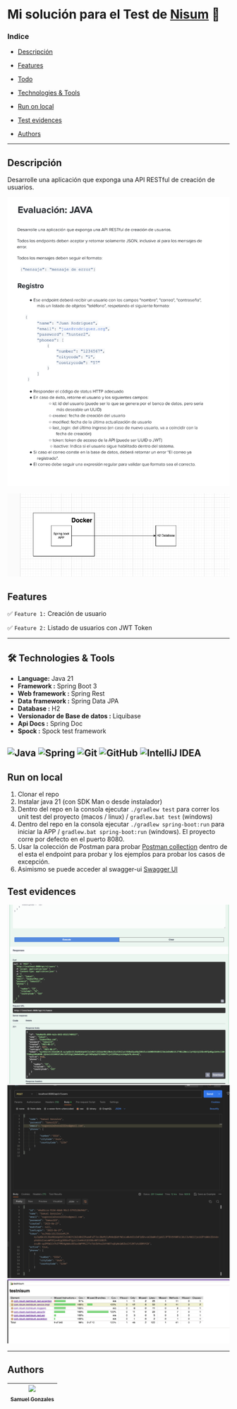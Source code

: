 # Mi solución para el Test de [Nisum](https://www.nisum.com/es/inicio) 💪

### Indice

- [Descripción](#descripción)

- [Features](#features)

- [Todo](#todo)

- [Technologies & Tools](#-technologies--tools)

- [Run on local](#run-on-local)

- [Test evidences](#test-evidences)

- [Authors](#authors)

---------------------------------------------------------------------------------------------------------------------------------------------------------------------------------

## Descripción

Desarrolle una aplicación que exponga una API RESTful de creación de usuarios.

![Descripcion del challange](readme-files/descripcion.png)

![Componentes de la APP](readme-files/diagrama.png)

## Features

✅ `Feature 1:` Creación de usuario

✅ `Feature 2:` Listado de usuarios con JWT Token

---------------------------------------------------------------------------------------------------------------------------------------------------------------------------------

## 🛠 Technologies & Tools

- **Language:** Java 21
- **Framework :** Spring Boot 3
- **Web framework :** Spring Rest
- **Data framework :** Spring Data JPA
- **Database :** H2
- **Versionador de Base de datos :** Liquibase
- **Api Docs :** Spring Doc
- **Spock :** Spock test framework

![Java](https://img.shields.io/badge/java-%23ED8B00.svg?style=for-the-badge&logo=openjdk&logoColor=white)
![Spring](https://img.shields.io/badge/spring-%236DB33F.svg?style=for-the-badge&logo=spring&logoColor=white)
![Git](https://img.shields.io/badge/-Git-F05032?style=for-the-badge&logo=git&logoColor=white)
![GitHub](https://img.shields.io/badge/-GitHub-181717?style=for-the-badge&logo=github)
![IntelliJ IDEA](https://img.shields.io/badge/IntelliJIDEA-000000.svg?style=for-the-badge&logo=intellij-idea&logoColor=white)
---------------------------------------------------------------------------------------------------------------------------------------------------------------------------------

## Run on local

1. Clonar el repo
2. Instalar java 21 (con SDK Man o desde instalador)
3. Dentro del repo en la consola ejecutar `./gradlew test` para correr los unit test del proyecto (macos / linux) / `gradlew.bat test` (windows)
4. Dentro del repo en la consola ejecutar `./gradlew spring-boot:run` para iniciar la APP / `gradlew.bat spring-boot:run` (windows). El proyecto corre por defecto en el puerto 8080.
5. Usar la colección de Postman para probar [Postman collection](readme-files/Nisum.postman_collection.json) dentro de el esta el endpoint para probar y los ejemplos para probar los casos de excepción.
6. Asimismo se puede acceder al swagger-ui [Swagger UI](http://localhost:8080/swagger-doc/swagger-ui/index.html)

## Test evidences

![Swagger UI test](readme-files/test_swagger.png)
![Postman test](readme-files/test_postman.png)
![Jacoco report](readme-files/test_jacoco.png)

-------------------------------------------------------------------------------------------------------------------------------------------------------------------------

## Authors

| [<img src="https://avatars.githubusercontent.com/u/6700707?v=4" width=115><br><sub>Samuel Gonzales</sub>](https://github.com/samusfree) |  
|:---------------------------------------------------------------------------------------------------------------------------------------:|
